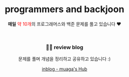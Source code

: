 <div align='center'>
  
# programmers and backjoon
<strong>매일</strong> <span style="color:red"> 약 10개</span>의 프로그래머스와 백준 문제를 풀고 있습니다 ♥️  
  
<br>

### 👩‍💻 review blog
문제를 풀며 개념을 정리하고 공유하고 있습니다 :)

[inblog - muaga's Hub](https://inblog.ai/muaga "주니어 개발자 muaga의 IT Blog")
</div>

